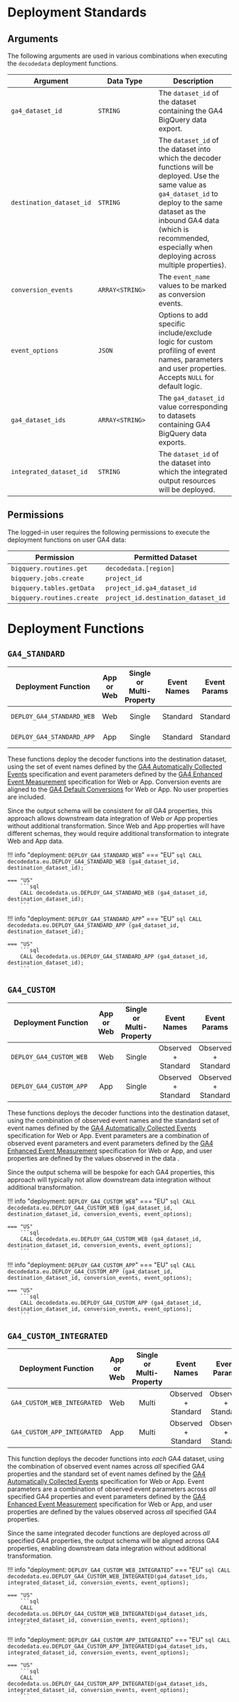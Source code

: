 # Deployment Standards
## Arguments
The following arguments are used in various combinations when executing the `decodedata` deployment functions.

Argument <div style="width:160px"></div>| Data Type <div style="width:120px"></div>| Description
--- | --- | ---
`ga4_dataset_id` | `STRING` | The `dataset_id` of the dataset containing the GA4 BigQuery data export.
`destination_dataset_id` | `STRING` | The `dataset_id` of the dataset into which the decoder functions will be deployed. Use the same value as `ga4_dataset_id` to deploy to the same dataset as the inbound GA4 data (which is recommended, especially when deploying across multiple properties).
`conversion_events` | `ARRAY<STRING>` | The `event_name` values to be marked as conversion events.
`event_options` | `JSON` | Options to add specific include/exclude logic for custom profiling of event names, parameters and user properties. Accepts `NULL` for default logic.
`ga4_dataset_ids` | `ARRAY<STRING>` | The `ga4_dataset_id` value corresponding to datasets containing GA4 BigQuery data exports.
`integrated_dataset_id` | `STRING` | The `dataset_id` of the dataset into which the integrated output resources will be deployed.
 
## Permissions
The logged-in user requires the following permissions to execute the deployment functions on user GA4 data:

| Permission | Permitted Dataset
| --- | --- 
| `bigquery.routines.get` | `decodedata.[region]`
| `bigquery.jobs.create` | `project_id`
| `bigquery.tables.getData` | `project_id.ga4_dataset_id`
| `bigquery.routines.create` | `project_id.destination_dataset_id`

# Deployment Functions

## **`GA4_STANDARD`**
| Deployment Function <div style="width:180px"></div>| App or Web | Single or Multi-Property | Event Names | Event Params | User Properties | Aligned Schema
| --- | :-: | :-: | :-: | :-: | :-: | :-: |
| `DEPLOY_GA4_STANDARD_WEB` | Web | Single | Standard | Standard | None | :material-check:
| `DEPLOY_GA4_STANDARD_APP` | App | Single | Standard | Standard | None | :material-check:

These functions deploy the decoder functions into the destination dataset, using the set of event names defined by the [GA4 Automatically Collected Events](https://support.google.com/analytics/answer/9234069?hl=en&ref_topic=13367566&sjid=7618755317365101827-EU) specification and event parameters defined by the [GA4 Enhanced Event Measurement](https://support.google.com/analytics/answer/9216061?hl=en&ref_topic=13367566&sjid=7618755317365101827-EU) specification for Web or App.  Conversion events are aligned to the [GA4 Default Conversions](https://support.google.com/analytics/answer/13128484?sjid=352449609507277522-EU) for Web or App. No user properties are included.

Since the output schema will be consistent for _all_ GA4 properties, this approach allows downstream data integration of Web _or_ App properties without additional transformation. Since Web and App properties will have different schemas, they would require additional transformation to integrate Web and App data.

!!! info "deployment: `DEPLOY_GA4_STANDARD_WEB`"
    === "EU"
        ```sql
        CALL decodedata.eu.DEPLOY_GA4_STANDARD_WEB (ga4_dataset_id, destination_dataset_id);
        ```

    === "US"
        ```sql
        CALL decodedata.us.DEPLOY_GA4_STANDARD_WEB (ga4_dataset_id, destination_dataset_id);
        ```

!!! info "deployment: `DEPLOY_GA4_STANDARD_APP`"
    === "EU"
        ```sql
        CALL decodedata.eu.DEPLOY_GA4_STANDARD_APP (ga4_dataset_id, destination_dataset_id);
        ```

    === "US"
        ```sql
        CALL decodedata.us.DEPLOY_GA4_STANDARD_APP (ga4_dataset_id, destination_dataset_id);
        ```

## **`GA4_CUSTOM`**
| Deployment Function <div style="width:180px"></div>| App or Web | Single or Multi-Property | Event Names | Event Params | User Properties | Aligned Schema
| --- | :-: | :-: | :-: | :-: | :-: | :-: |
| `DEPLOY_GA4_CUSTOM_WEB` | Web | Single | Observed + Standard | Observed + Standard | Profiled | :material-close:
| `DEPLOY_GA4_CUSTOM_APP` | App | Single | Observed + Standard | Observed + Standard | Profiled | :material-close:

These functions deploys the decoder functions into the destination dataset, using the combination of observed event names and the standard set of event names defined by the [GA4 Automatically Collected Events](https://support.google.com/analytics/answer/9234069?hl=en&ref_topic=13367566&sjid=7618755317365101827-EU) specification for Web or App.  Event parameters are a combination of observed event parameters and event parameters defined by the [GA4 Enhanced Event Measurement](https://support.google.com/analytics/answer/9216061?hl=en&ref_topic=13367566&sjid=7618755317365101827-EU) specification for Web or App, and user properties are defined by the values observed in the data . 

Since the output schema will be bespoke for each GA4 properties, this approach will typically not allow downstream data integration without additional transformation.

!!! info "deployment: `DEPLOY_GA4_CUSTOM_WEB`"
    === "EU"
        ```sql
        CALL decodedata.eu.DEPLOY_GA4_CUSTOM_WEB (ga4_dataset_id, destination_dataset_id, conversion_events, event_options);
        ```

    === "US"
        ```sql
        CALL decodedata.eu.DEPLOY_GA4_CUSTOM_WEB (ga4_dataset_id, destination_dataset_id, conversion_events, event_options);
        ```

!!! info "deployment: `DEPLOY_GA4_CUSTOM_APP`"
    === "EU"
        ```sql
        CALL decodedata.eu.DEPLOY_GA4_CUSTOM_APP (ga4_dataset_id, destination_dataset_id, conversion_events, event_options);
        ```

    === "US"
        ```sql
        CALL decodedata.eu.DEPLOY_GA4_CUSTOM_APP (ga4_dataset_id, destination_dataset_id, conversion_events, event_options);
        ```

## **`GA4_CUSTOM_INTEGRATED`**
| Deployment Function <div style="width:180px"></div>| App or Web | Single or Multi-Property | Event Names | Event Params | User Properties | Aligned Schema
| --- | :-: | :-: | :-: | :-: | :-: | :-:
| `GA4_CUSTOM_WEB_INTEGRATED` | Web | Multi | Observed + Standard | Observed + Standard | Observed | :material-check:
| `GA4_CUSTOM_APP_INTEGRATED` | App | Multi | Observed + Standard | Observed + Standard | Observed | :material-check:

This function deploys the decoder functions into _each_ GA4 dataset, using the combination of observed event names across _all_ specified GA4 properties and the standard set of event names defined by the [GA4 Automatically Collected Events](https://support.google.com/analytics/answer/9234069?hl=en&ref_topic=13367566&sjid=7618755317365101827-EU) specification for Web or App.  Event parameters are a combination of observed event parameters across _all_ specified GA4 properties and event parameters defined by the [GA4 Enhanced Event Measurement](https://support.google.com/analytics/answer/9216061?hl=en&ref_topic=13367566&sjid=7618755317365101827-EU) specification for Web or App, and user properties are defined by the values observed across _all_ specified GA4 properties.

Since the same integrated decoder functions are deployed across _all_ specified GA4 properties, the output schema will be aligned across GA4 properties, enabling downstream data integration without additional transformation.

!!! info "deployment: `DEPLOY_GA4_CUSTOM_WEB_INTEGRATED`"
    === "EU"
        ```sql
        CALL decodedata.eu.DEPLOY_GA4_CUSTOM_WEB_INTEGRATED(ga4_dataset_ids, integrated_dataset_id, conversion_events, event_options);
        ```

    === "US"
        ```sql
        CALL decodedata.us.DEPLOY_GA4_CUSTOM_WEB_INTEGRATED(ga4_dataset_ids, integrated_dataset_id, conversion_events, event_options);
        ```

!!! info "deployment: `DEPLOY_GA4_CUSTOM_APP_INTEGRATED`"
    === "EU"
        ```sql
        CALL decodedata.eu.DEPLOY_GA4_CUSTOM_APP_INTEGRATED(ga4_dataset_ids, integrated_dataset_id, conversion_events, event_options);
        ```

    === "US"
        ```sql
        CALL decodedata.us.DEPLOY_GA4_CUSTOM_APP_INTEGRATED(ga4_dataset_ids, integrated_dataset_id, conversion_events, event_options);
        ```
    
    
